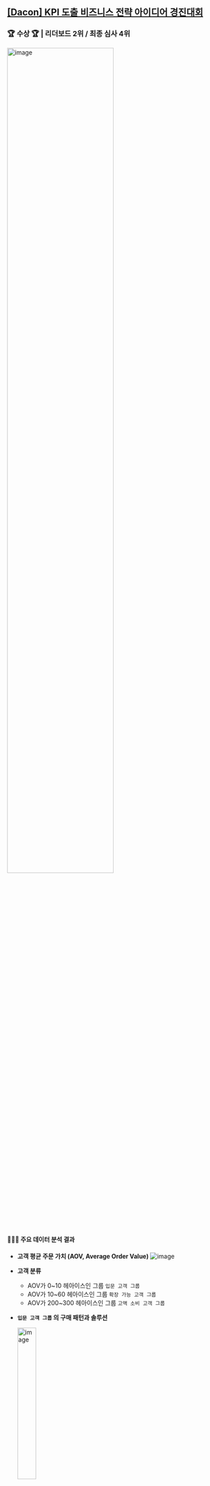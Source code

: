 ## [[Dacon] KPI 도출 비즈니스 전략 아이디어 경진대회](https://dacon.io/competitions/official/236248/codeshare/10420)

### 🏆 수상 🏆 | 리더보드 2위 / 최종 심사 4위
<img width="70%" alt="image" src="https://github.com/SeyeonJang/Data-Analysis-Study/assets/47477205/6a4f231b-7919-4571-ae9c-dbc3024a9677">

#### 👩🏻‍💻 주요 데이터 분석 결과
- **고객 평균 주문 가치 (AOV, Average Order Value)**
![image](https://github.com/SeyeonJang/Data-Analysis-Study/assets/47477205/50d98ac9-f239-4e43-807c-dc619faa74b4)

- **고객 분류**
  - AOV가 0~10 헤아이스인 그룹 `입문 고객 그룹`
  - AOV가 10~60 헤아이스인 그룹 `확장 가능 고객 그룹`
  - AOV가 200~300 헤아이스인 그룹 `고액 소비 고객 그룹`

- **`입문 고객 그룹` 의 구매 패턴과 솔루션**

  <img width="30%" alt="image" src="https://github.com/SeyeonJang/Data-Analysis-Study/assets/47477205/318a5942-7c98-4c5f-959f-5bbbddb8ea2c">
  
  | 구매 패턴 | 재구매율 0.8%, 타 그룹에 비해 Voucher 사용량 2.2배, 3.72배 높음 |
  |---|---|
  |솔루션|- 이벤트성 Voucher로 재구매율 높임<br>- 이벤트성 Voucher를 제공할 경우 확장 가능 고객 그룹으로 성장하기 위해 N개 이상 구매 시 할인을 적용할 수 있는 Voucher 제공<br>|
    
- **`확장 가능 고객 그룹` 의 구매 패턴과 솔루션**

  <img width="40%" alt="image" src="https://github.com/SeyeonJang/Data-Analysis-Study/assets/47477205/efe5f6ed-bdf5-40cd-ad30-8e3d6161d659">
  
  |구매 패턴| 95.28%가 물품 1개씩 구매, 재구매율 2.5% |
  |---|---|
  |솔루션|- AOV를 크게 유지하고자 두 개 이상의 제품 구매 시 할인 또는 무료 배송 혜택 제공<br>- 구매 금액에 따른 포인트 적립이나 할인 혜택을 제공하여 지속적인 구매 유도<br>- 고객이 구매한 상품 이력과 크로스 세일즈 프로모션을 진행하여 관련 상품을 함께 구매했을 때 가격을 달리하여 추가 구매 유도|
- **`고액 소비 고객 그룹` 의 구매 패턴과 솔루션**

  <img width="40%" alt="image" src="https://github.com/SeyeonJang/Data-Analysis-Study/assets/47477205/88f37bf7-6d32-48e3-b21d-9d5755bf721f">

  | 구매 패턴 | 무할부 구매도 많았지만, 2~6개월, 8개월, 10개월 할부의 경우 500건 이상의 주문에서 사용됨, 신용카드를 주로 사용함 |
  |---|---|
  |솔루션|- 무이자 할부 프로모션을 제공하여 경쟁사에 가지 않고 지속적인 결제를 하도록 유도<br>- 할부 이벤트나 추가 혜택을 제공하여 재결제 유도 (ex. 2개월 이상 할부를 선택한 고객에게 추가 할인 혹은 적립금 제공)|

#### 📊 데이터세트 : 브라질 이커머스 기업 데이터
- [데이터](https://dacon.io/competitions/official/236248/data)
  - customers.csv (고객과 관련된 정보)
  - locations.csv (지역과 관련된 정보)
  - order_items.csv (주문 아이템과 관련된 정보)
  - orders.csv (주문과 관련된 정보)
  - payments.csv (지불과 관련된 정보)
  - products.csv (제품과 관련된 정보)
  - reviews.csv (리뷰와 관련된 정보)
  - sellers.csv (판매자와 관련된 정보)
<img width="80%" alt="image" src="https://github.com/SeyeonJang/Data-Analysis-Study/assets/47477205/02adbfd4-25b7-4e92-8c51-69be6854e59f">


### 💻 데이터분석 연습 :: 이커머스 고객 세분화 분석 아이디어 경진대회
#### 📊 데이터세트
- [데이터](https://dacon.io/competitions/official/236222/data)
  - Onlinesales_info.csv (온라인거래와 관련된 정보)
  - Customer_info.csv (고객과 관련된 정보)
  - Discount_info.csv (할인과 관련된 정보)
  - Marketing_info.csv (마케팅비용과 관련된 정보)
  - Tax_info.csv (세금과 관련된 정보)
<img width="80%" alt="image" src="https://github.com/SeyeonJang/Data-Analysis-Study/assets/47477205/8fdecff7-11f8-4b27-8b9c-0b41b32ab801">
